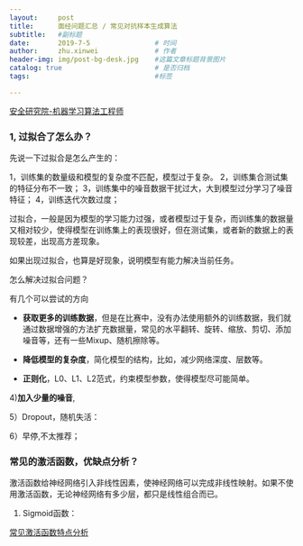 ```yaml
---
layout:     post
title:      面经问题汇总 / 常见对抗样本生成算法
subtitle:   #副标题
date:       2019-7-5 				# 时间
author:     zhu.xinwei 		    	# 作者
header-img: img/post-bg-desk.jpg	#这篇文章标题背景图片
catalog: true 						# 是否归档
tags:								#标签

---
```


[安全研究院-机器学习算法工程师](https://www.nowcoder.com/discuss/238749?type=post&order=time&pos=&page=1)


### 1, 过拟合了怎么办？

先说一下过拟合是怎么产生的：

1，训练集的数量级和模型的复杂度不匹配，模型过于复杂。
2，训练集合测试集的特征分布不一致；
3，训练集中的噪音数据干扰过大，大到模型过分学习了噪音特征；
4，训练迭代次数过度；

过拟合，一般是因为模型的学习能力过强，或者模型过于复杂，而训练集的数据量又相对较少，使得模型在训练集上的表现很好，但在测试集，或者新的数据上的表现较差，出现高方差现象。 

如果出现过拟合，也算是好现象，说明模型有能力解决当前任务。

怎么解决过拟合问题？

有几个可以尝试的方向

- **获取更多的训练数据**，但是在比赛中，没有办法使用额外的训练数据，我们就通过数据增强的方法扩充数据量，常见的水平翻转、旋转、缩放、剪切、添加噪音等，还有一些Mixup、随机擦除等。

- **降低模型的复杂度**，简化模型的结构，比如，减少网络深度、层数等。

- **正则化**，L0、L1、L2范式，约束模型参数，使得模型尽可能简单。

4)**加入少量的噪音**,

5）Dropout，随机失活：

6）早停,不太推荐；


### 常见的激活函数，优缺点分析？

激活函数给神经网络引入非线性因素，使神经网络可以完成非线性映射。如果不使用激活函数，无论神经网络有多少层，都只是线性组合而已。

1) Sigmoid函数：




[常见激活函数特点分析](https://www.jianshu.com/p/89956fbb7098)


